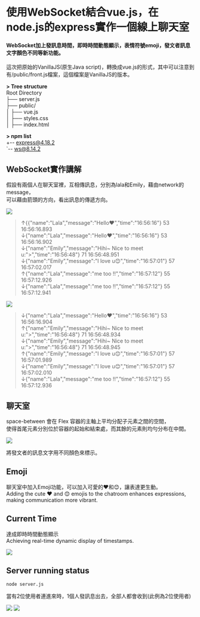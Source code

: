 # 使用WebSocket結合vue.js，在node.js的express實作一個線上聊天室
#### WebSocket加上發訊息時間，即時時間動態顯示，表情符號emoji，發文者訊息文字顏色不同等新功能。
這次把原始的VanillaJS(原生Java script)，轉換成vue.js的形式，其中可以注意到有/public/front.js檔案，這個檔案是VanillaJS的版本。


**> Tree structure**<br />
Root Directory<br />
├── server.js<br />
├── public/<br />
│    ├── vue.js<br />
│    ├── styles.css<br />
│    ├── index.html<br />
  
**> npm list** <br />
+-- express@4.18.2 <br />
`-- ws@8.14.2 <br />

## WebSocket實作講解
假設有兩個人在聊天室裡，互相傳訊息，分別為lala和Emily，藉由network的message，<br />
可以藉由箭頭的方向，看出訊息的傳遞方向。

![](https://raw.githubusercontent.com/weitsung50110/WebSocketwithNodeJSandVue/main/github_images/39.png)
>↑{{"name":"Lala","message":"Hello❤️","time":"16:56:16"}	53	16:56:16.893 <br />
↓{"name":"Lala","message":"Hello❤️","time":"16:56:16"}	53	16:56:16.902 <br />
↓{"name":"Emily","message":"Hihi~ Nice to meet u:\">","time":"16:56:48"}	71	16:56:48.951 <br />
↓{"name":"Emily","message":"I love u😊","time":"16:57:01"}	57	16:57:02.017 <br />
↑{"name":"Lala","message":"me too !!","time":"16:57:12"}	55	16:57:12.926 <br />
↓{"name":"Lala","message":"me too !!","time":"16:57:12"}	55	16:57:12.941 

![](https://raw.githubusercontent.com/weitsung50110/WebSocketwithNodeJSandVue/main/github_images/40.png)
>↓{"name":"Lala","message":"Hello❤️","time":"16:56:16"}	53	16:56:16.904 <br />
↑{"name":"Emily","message":"Hihi~ Nice to meet u:\">","time":"16:56:48"}	71	16:56:48.934 <br />
↓{"name":"Emily","message":"Hihi~ Nice to meet u:\">","time":"16:56:48"}	71	16:56:48.945 <br />
↑{"name":"Emily","message":"I love u😊","time":"16:57:01"}	57	16:57:01.989 <br />
↓{"name":"Emily","message":"I love u😊","time":"16:57:01"}	57	16:57:02.010 <br />
↓{"name":"Lala","message":"me too !!","time":"16:57:12"}	55	16:57:12.936 <br />

## 聊天室
space-between 會在 Flex 容器的主軸上平均分配子元素之間的空間， <br />
使得首尾元素分別位於容器的起始和結束處，而其餘的元素則均勻分布在中間。

![](https://raw.githubusercontent.com/weitsung50110/WebSocketwithNodeJSandVue/main/github_images/23.png)

將發文者的訊息文字用不同顏色來標示。

## Emoji
聊天室中加入Emoji功能，可以加入可愛的❤️和😊，讓表達更生動。<br />Adding the cute ❤️ and 😊 emojis to the chatroom enhances expressions, making communication more vibrant.

## Current Time
達成即時時間動態顯示 <br />Achieving real-time dynamic display of timestamps.

![](https://raw.githubusercontent.com/weitsung50110/WebSocketwithNodeJSandVue/main/github_images/24.png)

## Server running status
    node server.js
當有2位使用者連進來時，1個人發訊息出去，全部人都會收到(此例為2位使用者)

![](https://raw.githubusercontent.com/weitsung50110/WebSocketwithNodeJSandVue/main/github_images/32.png)
![](https://raw.githubusercontent.com/weitsung50110/WebSocketwithNodeJSandVue/main/github_images/41.png)

